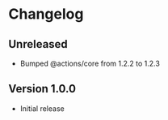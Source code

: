 # Changelog

## Unreleased

- Bumped @actions/core from 1.2.2 to 1.2.3

## Version 1.0.0

- Initial release
